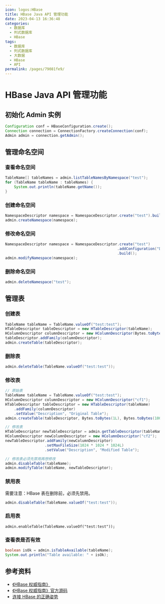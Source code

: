 ```yaml
---
icon: logos:HBase
title: HBase Java API 管理功能
date: 2023-04-13 16:36:48
categories:
  - 数据库
  - 列式数据库
  - HBase
tags:
  - 数据库
  - 列式数据库
  - 大数据
  - HBase
  - API
permalink: /pages/79081fe9/
---
```


# HBase Java API 管理功能

## 初始化 Admin 实例

```java
Configuration conf = HBaseConfiguration.create();
Connection connection = ConnectionFactory.createConnection(conf);
Admin admin = connection.getAdmin();
```

## 管理命名空间

### 查看命名空间

```java
TableName[] tableNames = admin.listTableNamesByNamespace("test");
for (TableName tableName : tableNames) {
    System.out.println(tableName.getName());
}
```

### 创建命名空间

```java
NamespaceDescriptor namespace = NamespaceDescriptor.create("test").build();
admin.createNamespace(namespace);
```

### 修改命名空间

```java
NamespaceDescriptor namespace = NamespaceDescriptor.create("test")
                                                   .addConfiguration("Description", "Test Namespace")
                                                   .build();
admin.modifyNamespace(namespace);
```

### 删除命名空间

```java
admin.deleteNamespace("test");
```

## 管理表

### 创建表

```java
TableName tableName = TableName.valueOf("test:test");
HTableDescriptor tableDescriptor = new HTableDescriptor(tableName);
HColumnDescriptor columnDescriptor = new HColumnDescriptor(Bytes.toBytes("cf"));
tableDescriptor.addFamily(columnDescriptor);
admin.createTable(tableDescriptor);
```

### 删除表

```java
admin.deleteTable(TableName.valueOf("test:test"));
```

### 修改表

```java
// 原始表
TableName tableName = TableName.valueOf("test:test");
HColumnDescriptor columnDescriptor = new HColumnDescriptor("cf1");
HTableDescriptor tableDescriptor = new HTableDescriptor(tableName)
    .addFamily(columnDescriptor)
    .setValue("Description", "Original Table");
admin.createTable(tableDescriptor, Bytes.toBytes(1L), Bytes.toBytes(10000L), 50);

// 修改表
HTableDescriptor newTableDescriptor = admin.getTableDescriptor(tableName);
HColumnDescriptor newColumnDescriptor = new HColumnDescriptor("cf2");
newTableDescriptor.addFamily(newColumnDescriptor)
                  .setMaxFileSize(1024 * 1024 * 1024L)
                  .setValue("Description", "Modified Table");

// 修改表必须先禁用再想修改
admin.disableTable(tableName);
admin.modifyTable(tableName, newTableDescriptor);
```

### 禁用表

需要注意：HBase 表在删除前，必须先禁用。

```java
admin.disableTable(TableName.valueOf("test:test"));
```

### 启用表

```
admin.enableTable(TableName.valueOf("test:test"));
```

### 查看表是否有效

```java
boolean isOk = admin.isTableAvailable(tableName);
System.out.println("Table available: " + isOk);
```

## 参考资料

- [《HBase 权威指南》](https://item.jd.com/11321037.html)
- [《HBase 权威指南》官方源码](https://github.com/larsgeorge/hbase-book)
- [连接 HBase 的正确姿势](https://developer.aliyun.com/article/581702)